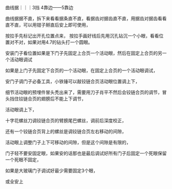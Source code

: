 
曲线据｜｜｜3挡    4靠边——5靠边


曲线据据不直，拆下来看看据条直不直，看据齿对据齿直不直，用据齿对据齿看看直不直，可以用钳子掰直后安上即可使用，


按拉手先标记出开孔位置点来，
按拉手画好线后先用沉孔钻沉一个小眼，看看位置对不对，如果对用4.7的钻头打一个圆眼。



安装门子看位置如果是下门子先固定上合页一个活动眼，然后在固定上合页的另一个活动眼调试

如果是上门子先固定下合页的一个活动眼，在固定上合页的一个活动眼调试，



安门子调门子必备工具，小铁锤可以敲铰链合页活动眼位置调上下，


细节活动眼的预埋件冒头秃出来了，需要用刀子肖平不然后会铰链合页的调节，冒头挡住铰链合页的翅膀后不能上下调节，


活动眼调上下，



十字花螺丝刀调铰链合页的臂膀尾巴螺丝，调前后深度校正，


还有一个铰链合页背上的螺丝是调铰链合页左右移动的间隙，








活动眼上调整门子上下可移动的间隙，但是这个间隙是有限的，


门子轻不要安固定眼，如果安的话那也是最后调试好所有门子后固定一个死眼保留一个死眼不固定，


如果是大玻璃门子调试好最少需要固定3个眼，

或全安上



















